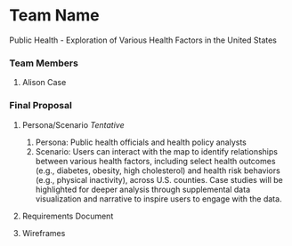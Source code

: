 # Team Name
Public Health - Exploration of Various Health Factors in the United States

### Team Members
1. Alison Case 

### Final Proposal
1. Persona/Scenario *Tentative*
    1. Persona: Public health officials and health policy analysts
    2. Scenario: Users can interact with the map to identify relationships between various health factors, including select health outcomes (e.g., diabetes, obesity, high cholesterol) and health risk behaviors (e.g., physical inactivity), across U.S. counties. Case studies will be highlighted for deeper analysis through supplemental data visualization and narrative to inspire users to engage with the data.
2. Requirements Document

3. Wireframes






